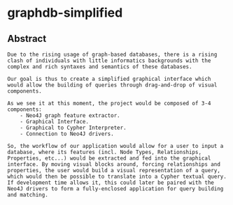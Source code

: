 # graphdb-simplified

## Abstract

    Due to the rising usage of graph-based databases, there is a rising clash of individuals with little informatics backgrounds with the complex and rich syntaxes and semantics of these databases.

    Our goal is thus to create a simplified graphical interface which would allow the building of queries through drag-and-drop of visual components.

    As we see it at this moment, the project would be composed of 3-4 components:
        - Neo4J graph feature extractor.
        - Graphical Interface.
        - Graphical to Cypher Interpreter.
        - Connection to Neo4J drivers.

    So, the workflow of our application would allow for a user to input a database, where its features (incl. Node Types, Relationships, Properties, etc...) would be extracted and fed into the graphical interface. By moving visual blocks around, forcing relationships and properties, the user would build a visual representation of a query, which would then be possible to translate into a Cypher textual query.
    If development time allows it, this could later be paired with the Neo4J drivers to form a fully-enclosed application for query building and matching.